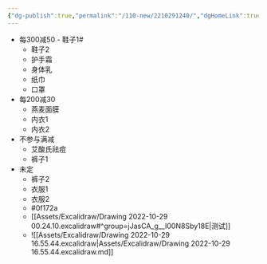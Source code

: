 ```yaml
---
{"dg-publish":true,"permalink":"/110-new/2210291240/","dgHomeLink":true}
---
```




- 每300减50
		- 鞋子1#
	- 鞋子2
	- 护手霜 
	- 身体乳
	- 纸巾
	- 口罩
- 每200减30
	- 燕麦面膜
	- 内衣1
	- 内衣2
- 不参与满减
	- 艾酸氏祛痘
	- 裤子1
- 未定
	- 裤子2
	- 衣服1
	- 衣服2
	- \#0f172a
	- [[Assets/Excalidraw/Drawing 2022-10-29 00.24.10.excalidraw#^group=jJasCA_g__I00N8Sby18E\|测试]]
	- ![[Assets/Excalidraw/Drawing 2022-10-29 16.55.44.excalidraw\|Assets/Excalidraw/Drawing 2022-10-29 16.55.44.excalidraw.md]]
